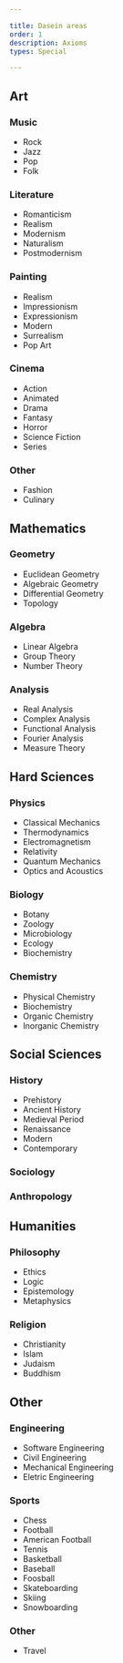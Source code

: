 ```yaml
---

title: Dasein areas
order: 1  
description: Axioms
types: Special

---
```


## Art

### Music
- Rock
- Jazz
- Pop
- Folk

### Literature
- Romanticism
- Realism
- Modernism
- Naturalism
- Postmodernism

### Painting
- Realism
- Impressionism
- Expressionism
- Modern
- Surrealism
- Pop Art

### Cinema
- Action
- Animated
- Drama
- Fantasy
- Horror
- Science Fiction
- Series

### Other
- Fashion
- Culinary


## Mathematics

### Geometry
- Euclidean Geometry
- Algebraic Geometry
- Differential Geometry
- Topology

### Algebra
- Linear Algebra
- Group Theory
- Number Theory

### Analysis
- Real Analysis
- Complex Analysis
- Functional Analysis
- Fourier Analysis
- Measure Theory


## Hard Sciences

### Physics
- Classical Mechanics
- Thermodynamics
- Electromagnetism
- Relativity
- Quantum Mechanics
- Optics and Acoustics

### Biology
- Botany
- Zoology
- Microbiology
- Ecology
- Biochemistry

### Chemistry
- Physical Chemistry
- Biochemistry
- Organic Chemistry
- Inorganic Chemistry


## Social Sciences

### History
- Prehistory
- Ancient History
- Medieval Period
- Renaissance
- Modern
- Contemporary

### Sociology

### Anthropology


## Humanities

### Philosophy
- Ethics
- Logic
- Epistemology
- Metaphysics

### Religion
- Christianity
- Islam
- Judaism
- Buddhism


## Other

### Engineering
- Software Engineering
- Civil Engineering
- Mechanical Engineering
- Eletric Engineering

### Sports
- Chess
- Football
- American Football
- Tennis
- Basketball
- Baseball
- Foosball
- Skateboarding
- Skiing
- Snowboarding

### Other
- Travel
